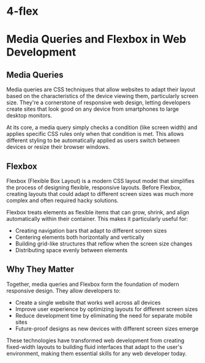 # 4-flex
# Media Queries and Flexbox in Web Development

## Media Queries

Media queries are CSS techniques that allow websites to adapt their layout based on the characteristics of the device viewing them, particularly screen size. They're a cornerstone of responsive web design, letting developers create sites that look good on any device from smartphones to large desktop monitors.

At its core, a media query simply checks a condition (like screen width) and applies specific CSS rules only when that condition is met. This allows different styling to be automatically applied as users switch between devices or resize their browser windows.

## Flexbox

Flexbox (Flexible Box Layout) is a modern CSS layout model that simplifies the process of designing flexible, responsive layouts. Before Flexbox, creating layouts that could adapt to different screen sizes was much more complex and often required hacky solutions.

Flexbox treats elements as flexible items that can grow, shrink, and align automatically within their container. This makes it particularly useful for:

- Creating navigation bars that adapt to different screen sizes
- Centering elements both horizontally and vertically
- Building grid-like structures that reflow when the screen size changes
- Distributing space evenly between elements

## Why They Matter

Together, media queries and Flexbox form the foundation of modern responsive design. They allow developers to:

- Create a single website that works well across all devices
- Improve user experience by optimizing layouts for different screen sizes
- Reduce development time by eliminating the need for separate mobile sites
- Future-proof designs as new devices with different screen sizes emerge

These technologies have transformed web development from creating fixed-width layouts to building fluid interfaces that adapt to the user's environment, making them essential skills for any web developer today.
